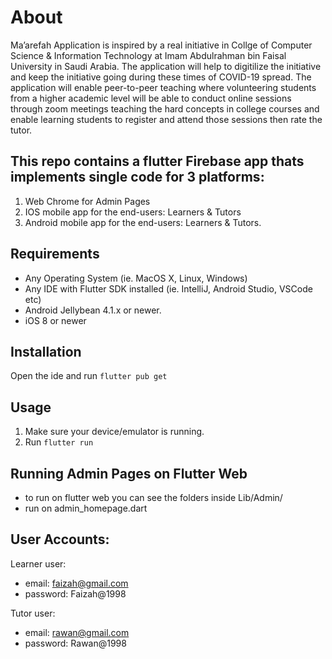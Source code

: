 # About
Ma’arefah Application is inspired by a real initiative in Collge of Computer Science & Information Technology  at Imam Abdulrahman  bin Faisal University in Saudi Arabia. The application will help to digitilize the initiative and keep the initiative going during these times of COVID-19 spread. The application will enable peer-to-peer teaching where volunteering students from a higher academic level will be able to conduct online sessions through zoom meetings teaching the hard concepts in college courses and enable learning students to register and attend those sessions then rate the tutor.

## This repo contains a flutter Firebase app thats implements single code for 3 platforms:
1. Web Chrome for Admin Pages
2. IOS mobile app for the end-users: Learners & Tutors
3. Android mobile app for the end-users: Learners & Tutors.

## Requirements 
- Any Operating System (ie. MacOS X, Linux, Windows)
- Any IDE with Flutter SDK installed (ie. IntelliJ, Android Studio, VSCode etc)
- Android Jellybean 4.1.x or newer.
- iOS 8 or newer

## Installation
Open the ide and run  ```flutter pub get```

## Usage
1. Make sure your device/emulator is running.
2. Run ```flutter run```


## Running Admin Pages on Flutter Web
- to run on flutter web you can see the folders inside Lib/Admin/
- run on admin_homepage.dart

## User Accounts:
Learner user:
- email: faizah@gmail.com
- password: Faizah@1998

Tutor user:
- email: rawan@gmail.com
- password: Rawan@1998
